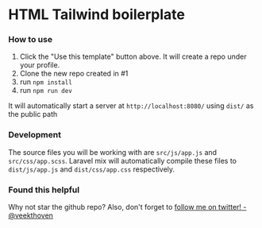 # HTML Tailwind boilerplate
### How to use
1. Click the "Use this template" button above. It will create a repo under your profile.
2. Clone the new repo created in #1
3. run `npm install`
4. run `npm run dev`

It will automatically start a server at `http://localhost:8080/` using `dist/` as the public path

### Development
The source files you will be working with are `src/js/app.js` and `src/css/app.scss`. Laravel mix will automatically compile these files to `dist/js/app.js` and `dist/css/app.css` respectively.

### Found this helpful
Why not star the github repo? Also, don't forget to [follow me on twitter! - @veekthoven](https://twitter.com/veekthoven)